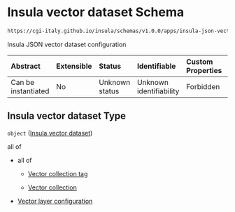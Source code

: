 # Insula vector dataset Schema

```txt
https://cgi-italy.github.io/insula/schemas/v1.0.0/apps/insula-json-vector-dataset.schema.json
```

Insula JSON vector dataset configuration

| Abstract            | Extensible | Status         | Identifiable            | Custom Properties | Additional Properties | Access Restrictions | Defined In                                                                                                           |
| :------------------ | :--------- | :------------- | :---------------------- | :---------------- | :-------------------- | :------------------ | :------------------------------------------------------------------------------------------------------------------- |
| Can be instantiated | No         | Unknown status | Unknown identifiability | Forbidden         | Allowed               | none                | [insula-json-vector-dataset.schema.json](schemas/apps/insula-json-vector-dataset.schema.json) |

## Insula vector dataset Type

`object` ([Insula vector dataset](insula-json-vector-dataset.md))

all of

* all of

  * [Vector collection tag](platform-collection-defs-vector-collection-tag.md)

  * [Vector collection](vector-collection.md)

* [Vector layer configuration](insula-json-vector-dataset-allof-vector-layer-configuration.md)
